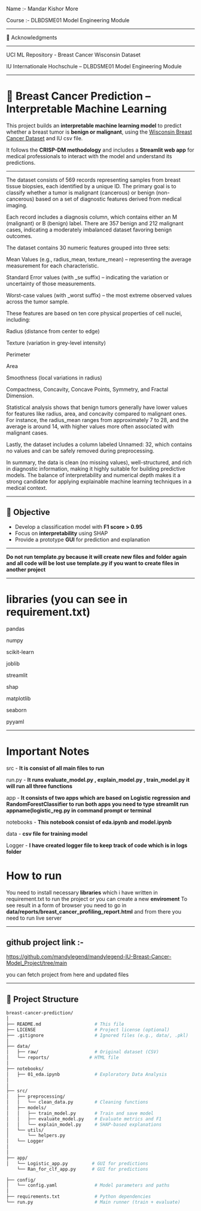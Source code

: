 Name :- Mandar Kishor More

Course :-  DLBDSME01 Model Engineering Module

---
🙏 Acknowledgments

---
UCI ML Repository - Breast Cancer Wisconsin Dataset

IU Internationale Hochschule – DLBDSME01 Model Engineering Module

---
# 🧠 Breast Cancer Prediction – Interpretable Machine Learning

This project builds an **interpretable machine learning model** to predict whether a breast tumor is **benign or malignant**, using the [Wisconsin Breast Cancer Dataset](https://archive.ics.uci.edu/ml/datasets/Breast+Cancer+Wisconsin+(Diagnostic)) and IU csv file.

It follows the **CRISP-DM methodology** and includes a **Streamlit web app** for medical professionals to interact with the model and understand its predictions.

---
The dataset consists of 569 records representing samples from breast tissue biopsies, each identified by a unique ID. The primary goal is to classify whether a tumor is malignant (cancerous) or benign (non-cancerous) based on a set of diagnostic features derived from medical imaging.

Each record includes a diagnosis column, which contains either an M (malignant) or B (benign) label. There are 357 benign and 212 malignant cases, indicating a moderately imbalanced dataset favoring benign outcomes.

The dataset contains 30 numeric features grouped into three sets:

Mean Values (e.g., radius_mean, texture_mean) – representing the average measurement for each characteristic.

Standard Error values (with _se suffix) – indicating the variation or uncertainty of those measurements.

Worst-case values (with _worst suffix) – the most extreme observed values across the tumor sample.

These features are based on ten core physical properties of cell nuclei, including:

Radius (distance from center to edge)

Texture (variation in grey-level intensity)

Perimeter

Area

Smoothness (local variations in radius)

Compactness, Concavity, Concave Points, Symmetry, and Fractal Dimension.

Statistical analysis shows that benign tumors generally have lower values for features like radius, area, and concavity compared to malignant ones. For instance, the radius_mean ranges from approximately 7 to 28, and the average is around 14, with higher values more often associated with malignant cases.

Lastly, the dataset includes a column labeled Unnamed: 32, which contains no values and can be safely removed during preprocessing.

In summary, the data is clean (no missing values), well-structured, and rich in diagnostic information, making it highly suitable for building predictive models. The balance of interpretability and numerical depth makes it a strong candidate for applying explainable machine learning techniques in a medical context.


---

## 📌 Objective

- Develop a classification model with **F1 score > 0.95**
- Focus on **interpretability** using SHAP
- Provide a prototype **GUI** for prediction and explanation


---
**Do not run template.py because it will create new files and folder again and all code will be lost use template.py if you want to create files in another project**

---
# libraries (you can see in requirement.txt)
pandas

numpy

scikit-learn

joblib

streamlit

shap

matplotlib

seaborn

pyyaml


---


# Important Notes

src - **It is consist of all main files to run**

run.py - **It runs evaluate_model.py , explain_model.py , train_model.py it will run all three functions**

app - **It consists of two apps which are based on Logistic regression and RandomForestClassifier to run both apps you need to type streamlit run appname(logistic_reg.py in command prompt or terminal**

notebooks - **This notebook consist of eda.ipynb and model.ipynb**

data - **csv file for training model**

Logger - **I have created logger file to keep track of code which is in logs folder**



# How to run 
You need to install necessary  **libraries** which i have written in requirement.txt to run the project or you can create a new **enviroment**
To see result in a form of browser you need to go in **data/reports/breast_cancer_profiling_report.html** and from there you need to run live server
       

 
---   

**github project link** :-
---
https://github.com/mandylegend/mandylegend-IU-Breast-Cancer-Model_Project/tree/main 

 you can fetch project from here and updated files

---
## 🧱 Project Structure

```bash
breast-cancer-prediction/
│
├── README.md                    # This file
├── LICENSE                      # Project license (optional)
├── .gitignore                   # Ignored files (e.g., data/, .pkl)
│
├── data/
│   ├── raw/                     # Original dataset (CSV)
│   └── reports/               # HTML file
│
├── notebooks/
│   ├── 01_eda.ipynb             # Exploratory Data Analysis
│   
│
├── src/
│   ├── preprocessing/
│   │   └── clean_data.py        # Cleaning functions
│   ├── models/
│   │   ├── train_model.py       # Train and save model
│   │   ├── evaluate_model.py    # Evaluate metrics and F1
│   │   └── explain_model.py     # SHAP-based explanations
│   └── utils/
│       └── helpers.py    
│   └── Logger                   
│
│
├── app/
│   └── Logistic_app.py         # GUI for predictions
    └── Ran_for_clf_app.py      # GUI for predictions

├── config/
│   └── config.yaml              # Model parameters and paths
│
├── requirements.txt             # Python dependencies
└── run.py                       # Main runner (train + evaluate)



